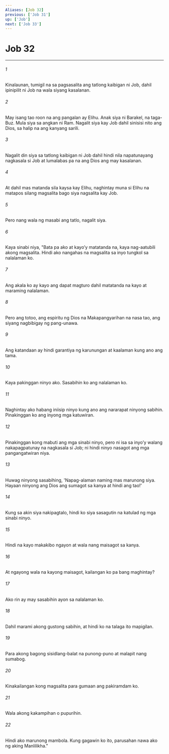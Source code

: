 ```yaml
---
Aliases: [Job 32]
previous: ['Job 31']
up: ['Job']
next: ['Job 33']
---
```

# Job 32

***

###### 1
Kinalaunan, tumigil na sa pagsasalita ang tatlong kaibigan ni Job, dahil ipinipilit ni Job na wala siyang kasalanan. 

###### 2
May isang tao roon na ang pangalan ay Elihu. Anak siya ni Barakel, na taga-Buz. Mula siya sa angkan ni Ram. Nagalit siya kay Job dahil sinisisi nito ang Dios, sa halip na ang kanyang sarili. 

###### 3
Nagalit din siya sa tatlong kaibigan ni Job dahil hindi nila napatunayang nagkasala si Job at lumalabas pa na ang Dios ang may kasalanan. 

###### 4
At dahil mas matanda sila kaysa kay Elihu, naghintay muna si Elihu na matapos silang magsalita bago siya nagsalita kay Job. 

###### 5
Pero nang wala ng masabi ang tatlo, nagalit siya. 

###### 6
Kaya sinabi niya, "Bata pa ako at kayoʼy matatanda na, kaya nag-aatubili akong magsalita. Hindi ako nangahas na magsalita sa inyo tungkol sa nalalaman ko. 

###### 7
Ang akala ko ay kayo ang dapat magturo dahil matatanda na kayo at maraming nalalaman. 

###### 8
Pero ang totoo, ang espiritu ng Dios na Makapangyarihan na nasa tao, ang siyang nagbibigay ng pang-unawa. 

###### 9
Ang katandaan ay hindi garantiya ng karunungan at kaalaman kung ano ang tama. 

###### 10
Kaya pakinggan ninyo ako. Sasabihin ko ang nalalaman ko. 

###### 11
Naghintay ako habang iniisip ninyo kung ano ang nararapat ninyong sabihin. Pinakinggan ko ang inyong mga katuwiran. 

###### 12
Pinakinggan kong mabuti ang mga sinabi ninyo, pero ni isa sa inyoʼy walang nakapagpatunay na nagkasala si Job; ni hindi ninyo nasagot ang mga pangangatwiran niya. 

###### 13
Huwag ninyong sasabihing, 'Napag-alaman naming mas marunong siya. Hayaan ninyong ang Dios ang sumagot sa kanya at hindi ang tao!' 

###### 14
Kung sa akin siya nakipagtalo, hindi ko siya sasagutin na katulad ng mga sinabi ninyo. 

###### 15
Hindi na kayo makakibo ngayon at wala nang maisagot sa kanya. 

###### 16
At ngayong wala na kayong maisagot, kailangan ko pa bang maghintay? 

###### 17
Ako rin ay may sasabihin ayon sa nalalaman ko. 

###### 18
Dahil marami akong gustong sabihin, at hindi ko na talaga ito mapigilan. 

###### 19
Para akong bagong sisidlang-balat na punong-puno at malapit nang sumabog. 

###### 20
Kinakailangan kong magsalita para gumaan ang pakiramdam ko. 

###### 21
Wala akong kakampihan o pupurihin. 

###### 22
Hindi ako marunong mambola. Kung gagawin ko ito, parusahan nawa ako ng aking Manlilikha."
